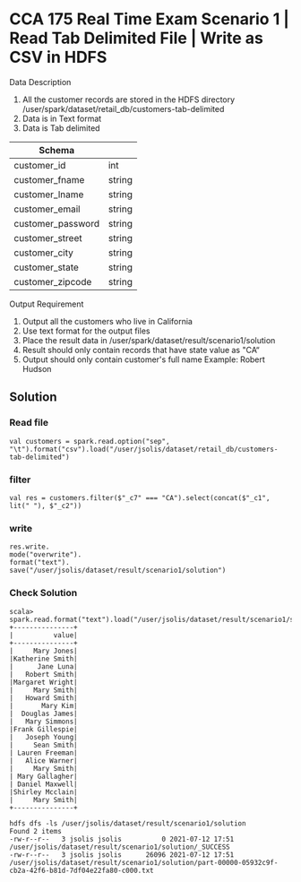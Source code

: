 # CCA 175 Real Time Exam Scenario 1 | Read Tab Delimited File | Write as CSV in HDFS

Data Description

1.  All the customer records are stored in the HDFS directory
    /user/spark/dataset/retail_db/customers-tab-delimited
2.  Data is in Text format
3.  Data is Tab delimited

| Schema            |        |
| ----------------- | ------ |
| customer_id       | int    |
| customer_fname    | string |
| customer_lname    | string |
| customer_email    | string |
| customer_password | string |
| customer_street   | string |
| customer_city     | string |
| customer_state    | string |
| customer_zipcode  | string |

Output Requirement

1.  Output all the customers who live in California
2.  Use text format for the output files
3.  Place the result data in /user/spark/dataset/result/scenario1/solution
4.  Result should only contain records that have state value as "CA“
5.  Output should only contain customer's full name
    Example: Robert Hudson

## Solution

### Read file

```
val customers = spark.read.option("sep", "\t").format("csv").load("/user/jsolis/dataset/retail_db/customers-tab-delimited")
```

### filter

```
val res = customers.filter($"_c7" === "CA").select(concat($"_c1", lit(" "), $"_c2"))
```

### write

```
res.write.
mode("overwrite").
format("text").
save("/user/jsolis/dataset/result/scenario1/solution")
```

### Check Solution

```
scala> spark.read.format("text").load("/user/jsolis/dataset/result/scenario1/solution").show
+---------------+
|          value|
+---------------+
|     Mary Jones|
|Katherine Smith|
|      Jane Luna|
|   Robert Smith|
|Margaret Wright|
|     Mary Smith|
|   Howard Smith|
|       Mary Kim|
|  Douglas James|
|   Mary Simmons|
|Frank Gillespie|
|   Joseph Young|
|     Sean Smith|
| Lauren Freeman|
|   Alice Warner|
|     Mary Smith|
| Mary Gallagher|
| Daniel Maxwell|
|Shirley Mcclain|
|     Mary Smith|
+---------------+
```

```
hdfs dfs -ls /user/jsolis/dataset/result/scenario1/solution
Found 2 items
-rw-r--r--   3 jsolis jsolis          0 2021-07-12 17:51 /user/jsolis/dataset/result/scenario1/solution/_SUCCESS
-rw-r--r--   3 jsolis jsolis      26096 2021-07-12 17:51 /user/jsolis/dataset/result/scenario1/solution/part-00000-05932c9f-cb2a-42f6-b81d-7df04e22fa80-c000.txt
```
